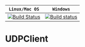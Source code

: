 | **`Linux/Mac OS`** | **`Windows`** |
|------------------|-------------|
[![Build Status](https://travis-ci.com/rokoDev/UDPClient.svg?branch=master)](https://travis-ci.com/rokoDev/UDPClient)|[![Build status](https://ci.appveyor.com/api/projects/status/20mnarqlhxs0p6tj/branch/master?svg=true)](https://ci.appveyor.com/project/rokoDev/udpclient/branch/master)|

# UDPClient
